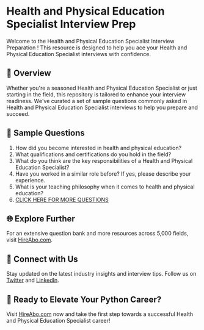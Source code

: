 # Health and Physical Education Specialist Interview Prep

Welcome to the Health and Physical Education Specialist Interview Preparation ! This resource is designed to help you ace your Health and Physical Education Specialist interviews with confidence.

## 🚀 Overview

Whether you're a seasoned Health and Physical Education Specialist or just starting in the field, this repository is tailored to enhance your interview readiness. We've curated a set of sample questions commonly asked in Health and Physical Education Specialist interviews to help you prepare and succeed.

## 📝 Sample Questions

1. How did you become interested in health and physical education?
2. What qualifications and certifications do you hold in the field?
3. What do you think are the key responsibilities of a Health and Physical Education Specialist?
4. Have you worked in a similar role before? If yes, please describe your experience.
5. What is your teaching philosophy when it comes to health and physical education?
6. [CLICK HERE FOR MORE QUESTIONS](https://hireabo.com/job/15_4_2/Health%20and%20Physical%20Education%20Specialist)

## 🌐 Explore Further

For an extensive question bank and more resources across 5,000 fields, visit [HireAbo.com](https://www.hireabo.com).

## 📱 Connect with Us

Stay updated on the latest industry insights and interview tips. Follow us on [Twitter](https://twitter.com/hireabo) and [LinkedIn](https://www.linkedin.com/in/hire-abo-3609972a8/).

## 🚀 Ready to Elevate Your Python Career?

Visit [HireAbo.com](https://www.hireabo.com) now and take the first step towards a successful Health and Physical Education Specialist career!